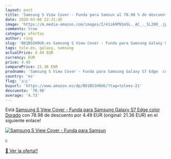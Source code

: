 ```yaml
---
layout: post
title: 'Samsung S View Cover - Funda para Samsun al 78.98 % de descuento'
date: 2020-03-06 22:31:45
image: 'https://m.media-amazon.com/images/I/41zA9PN1m5L._AC_._SL200_.jpg'
comments: true
category: ofertas
author: ring
slug: 'B01BSSH9U6-es Samsung S View Cover - Funda para Samsung Galaxy S7 Edge...'
tags: tole.es, galaxy, samsung
actualPrice: 4.49 EUR
currency: EUR
price: 4.49
comparePrice: 21.36 EUR
prodname: 'Samsung S View Cover - Funda para Samsung Galaxy S7 Edge  color Dorado'
country: 'es'
flag: '🇪🇸'
buyurl: 'https://www.amazon.es/dp/B01BSSH9U6/?tag=tolees-21'
descuento: '78.98'
average: '4.73'
---
```


Está [Samsung S View Cover - Funda para Samsung Galaxy S7 Edge  color Dorado](https://www.amazon.es/dp/B01BSSH9U6/?tag=tolees-21) con 78.98 de descuento por 4.49 EUR (original: 21.36 EUR) en el siguiente enlace!

[![Samsung S View Cover - Funda para Samsun](https://m.media-amazon.com/images/I/41zA9PN1m5L._AC_._SL200_.jpg)](https://www.amazon.es/dp/B01BSSH9U6/?tag=tolees-21)

ℹ️:


[🛒 Ver la oferta!!](https://www.amazon.es/dp/B01BSSH9U6/?tag=tolees-21)
